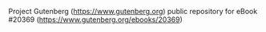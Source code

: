 Project Gutenberg (https://www.gutenberg.org) public repository for eBook #20369 (https://www.gutenberg.org/ebooks/20369)

